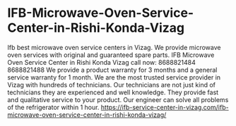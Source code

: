 # IFB-Microwave-Oven-Service-Center-in-Rishi-Konda-Vizag
Ifb best microwave oven service centers in Vizag. We provide microwave oven services with original and guaranteed spare parts. IFB Microwave Oven Service Center in Rishi Konda Vizag call now: 8688821484 8688821488 We provide a product warranty for 3 months and a general service warranty for 1 month. We are the most trusted service provider in Vizag with hundreds of technicians. Our technicians are not just kind of technicians they are experienced and well knowledge. They provide fast and qualitative service to your product. Our engineer can solve all problems of the refrigerator within 1 hour. https://ifb-service-center-in-vizag.com/ifb-microwave-oven-service-center-in-rishi-konda-vizag/
